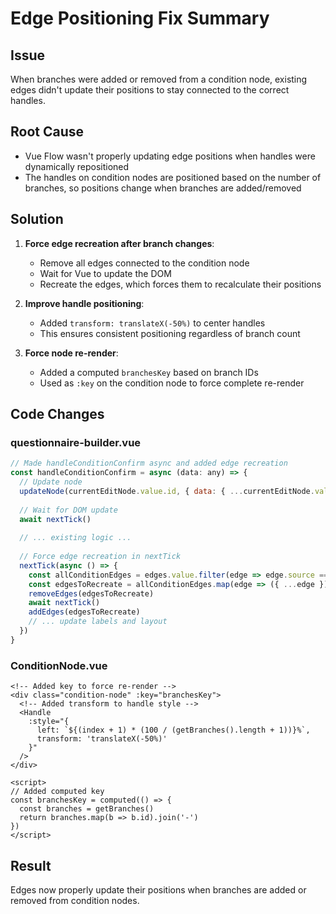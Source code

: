 # Edge Positioning Fix Summary

## Issue
When branches were added or removed from a condition node, existing edges didn't update their positions to stay connected to the correct handles.

## Root Cause
- Vue Flow wasn't properly updating edge positions when handles were dynamically repositioned
- The handles on condition nodes are positioned based on the number of branches, so positions change when branches are added/removed

## Solution
1. **Force edge recreation after branch changes**:
   - Remove all edges connected to the condition node
   - Wait for Vue to update the DOM
   - Recreate the edges, which forces them to recalculate their positions

2. **Improve handle positioning**:
   - Added `transform: translateX(-50%)` to center handles
   - This ensures consistent positioning regardless of branch count

3. **Force node re-render**:
   - Added a computed `branchesKey` based on branch IDs
   - Used as `:key` on the condition node to force complete re-render

## Code Changes

### questionnaire-builder.vue
```javascript
// Made handleConditionConfirm async and added edge recreation
const handleConditionConfirm = async (data: any) => {
  // Update node
  updateNode(currentEditNode.value.id, { data: { ...currentEditNode.value.data, ...data } })
  
  // Wait for DOM update
  await nextTick()
  
  // ... existing logic ...
  
  // Force edge recreation in nextTick
  nextTick(async () => {
    const allConditionEdges = edges.value.filter(edge => edge.source === nodeId)
    const edgesToRecreate = allConditionEdges.map(edge => ({ ...edge }))
    removeEdges(edgesToRecreate)
    await nextTick()
    addEdges(edgesToRecreate)
    // ... update labels and layout
  })
}
```

### ConditionNode.vue
```vue
<!-- Added key to force re-render -->
<div class="condition-node" :key="branchesKey">
  <!-- Added transform to handle style -->
  <Handle 
    :style="{ 
      left: `${(index + 1) * (100 / (getBranches().length + 1))}%`,
      transform: 'translateX(-50%)'
    }"
  />
</div>

<script>
// Added computed key
const branchesKey = computed(() => {
  const branches = getBranches()
  return branches.map(b => b.id).join('-')
})
</script>
```

## Result
Edges now properly update their positions when branches are added or removed from condition nodes.